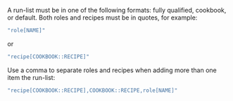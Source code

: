A run-list must be in one of the following formats: fully qualified,
cookbook, or default. Both roles and recipes must be in quotes, for
example:

```javascript
"role[NAME]"
```

or

```javascript
"recipe[COOKBOOK::RECIPE]"
```

Use a comma to separate roles and recipes when adding more than one item
the run-list:

``` javascript
"recipe[COOKBOOK::RECIPE],COOKBOOK::RECIPE,role[NAME]"
```